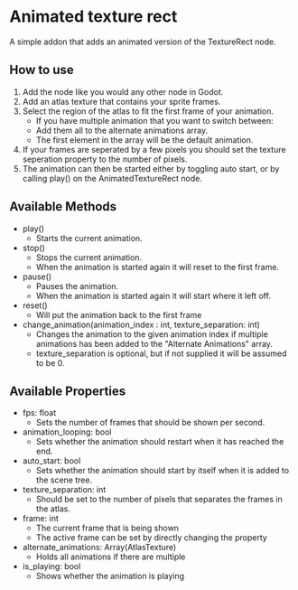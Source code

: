 # Animated texture rect

A simple addon that adds an animated version of the TextureRect node.

## How to use

1. Add the node like you would any other node in Godot.
2. Add an atlas texture that contains your sprite frames.
3. Select the region of the atlas to fit the first frame of your animation.
   - If you have multiple animation that you want to switch between:
   - Add them all to the alternate animations array.
   - The first element in the array will be the default animation.
4. If your frames are seperated by a few pixels you should set the texture seperation property to the number of pixels.
5. The animation can then be started either by toggling auto start, or by calling play() on the AnimatedTextureRect node.

## Available Methods

- play()
  - Starts the current animation.
- stop()
  - Stops the current animation.
  - When the animation is started again it will reset to the first frame.
- pause()
  - Pauses the animation.
  - When the animation is started again it will start where it left off.
- reset()
  - Will put the animation back to the first frame
- change_animation(animation_index : int, texture_separation: int)
  - Changes the animation to the given animation index if multiple animations has been added to the "Alternate Animations" array.
  - texture_separation is optional, but if not supplied it will be assumed to be 0.

## Available Properties

- fps: float
  - Sets the number of frames that should be shown per second.
- animation_looping: bool
  - Sets whether the animation should restart when it has reached the end.
- auto_start: bool
  - Sets whether the animation should start by itself when it is added to the scene tree.
- texture_separation: int
  - Should be set to the number of pixels that separates the frames in the atlas.
- frame: int
  - The current frame that is being shown
  - The active frame can be set by directly changing the property
- alternate_animations: Array(AtlasTexture)
  - Holds all animations if there are multiple
- is_playing: bool
  - Shows whether the animation is playing

